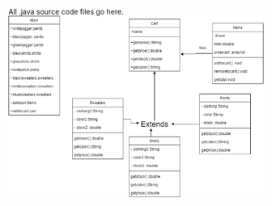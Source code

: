 All .java source code files go here.
![alt text](https://github.com/SACHSTech/ics4u-oop-assignment-addisonc1/blob/main/src/download.png "graph")
